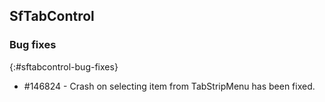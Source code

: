 ## SfTabControl

### Bug fixes
{:#sftabcontrol-bug-fixes}

* \#146824 - Crash on selecting item from TabStripMenu has been fixed.
